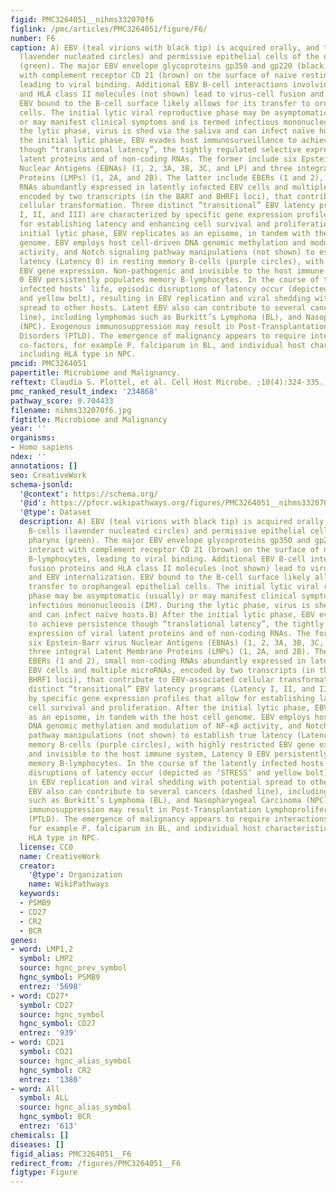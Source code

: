 ```yaml
---
figid: PMC3264051__nihms332070f6
figlink: /pmc/articles/PMC3264051/figure/F6/
number: F6
caption: A) EBV (teal virions with black tip) is acquired orally, and targets B-cells
  (lavender nucleated circles) and permissive epithelial cells of the oral pharynx
  (green). The major EBV envelope glycoproteins gp350 and gp220 (black tip) interact
  with complement receptor CD 21 (brown) on the surface of naïve resting B-lymphocytes,
  leading to viral binding. Additional EBV B-cell interactions involving fusion proteins
  and HLA class II molecules (not shown) lead to virus-cell fusion and EBV internalization.
  EBV bound to the B-cell surface likely allows for its transfer to orophangeal epithelial
  cells. The initial lytic viral reproductive phase may be asymptomatic (usually)
  or may manifest clinical symptoms and is termed infectious mononucleosis (IM). During
  the lytic phase, virus is shed via the saliva and can infect naïve hosts.B) After
  the initial lytic phase, EBV evades host immunosurveillance to achieve persistence
  though “translational latency”, the tightly regulated selective expression of viral
  latent proteins and of non-coding RNAs. The former include six Epstein-Barr virus
  Nuclear Antigens (EBNAs) (1, 2, 3A, 3B, 3C, and LP) and three integral Latent Membrane
  Proteins (LMPs) (1, 2A, and 2B). The latter include EBERs (1 and 2), small non-coding
  RNAs abundantly expressed in latently infected EBV cells and multiple microRNAs,
  encoded by two transcripts (in the BART and BHRF1 loci), that contribute to EBV-associated
  cellular transformation. Three distinct “transitional” EBV latency programs (Latency
  I, II, and III) are characterized by specific gene expression profiles that allow
  for establishing latency and enhancing cell survival and proliferation. After the
  initial lytic phase, EBV replicates as an episome, in tandem with the host cell
  genome. EBV employs host cell-driven DNA genomic methylation and modulation of NF-κβ
  activity, and Notch signaling pathway manipulations (not shown) to establish true
  latency (Latency 0) in resting memory B-cells (purple circles), with highly restricted
  EBV gene expression. Non-pathogenic and invisible to the host immune system, Latency
  0 EBV persistently populates memory B-lymphocytes. In the course of the latently
  infected hosts’ life, episodic disruptions of latency occur (depicted as ‘STRESS’
  and yellow bolt), resulting in EBV replication and viral shedding with potential
  spread to other hosts. Latent EBV also can contribute to several cancers (dashed
  line), including lymphomas such as Burkitt’s Lymphoma (BL), and Nasopharyngeal Carcinoma
  (NPC). Exogenous immunosuppression may result in Post-Transplantation Lymphoproliferative
  Disorders (PTLD). The emergence of malignancy appears to require interactions of
  co-factors, for example P. falciparum in BL, and individual host characteristics,
  including HLA type in NPC.
pmcid: PMC3264051
papertitle: Microbiome and Malignancy.
reftext: Claudia S. Plottel, et al. Cell Host Microbe. ;10(4):324-335.
pmc_ranked_result_index: '234868'
pathway_score: 0.704433
filename: nihms332070f6.jpg
figtitle: Microbiome and Malignancy
year: ''
organisms:
- Homo sapiens
ndex: ''
annotations: []
seo: CreativeWork
schema-jsonld:
  '@context': https://schema.org/
  '@id': https://pfocr.wikipathways.org/figures/PMC3264051__nihms332070f6.html
  '@type': Dataset
  description: A) EBV (teal virions with black tip) is acquired orally, and targets
    B-cells (lavender nucleated circles) and permissive epithelial cells of the oral
    pharynx (green). The major EBV envelope glycoproteins gp350 and gp220 (black tip)
    interact with complement receptor CD 21 (brown) on the surface of naïve resting
    B-lymphocytes, leading to viral binding. Additional EBV B-cell interactions involving
    fusion proteins and HLA class II molecules (not shown) lead to virus-cell fusion
    and EBV internalization. EBV bound to the B-cell surface likely allows for its
    transfer to orophangeal epithelial cells. The initial lytic viral reproductive
    phase may be asymptomatic (usually) or may manifest clinical symptoms and is termed
    infectious mononucleosis (IM). During the lytic phase, virus is shed via the saliva
    and can infect naïve hosts.B) After the initial lytic phase, EBV evades host immunosurveillance
    to achieve persistence though “translational latency”, the tightly regulated selective
    expression of viral latent proteins and of non-coding RNAs. The former include
    six Epstein-Barr virus Nuclear Antigens (EBNAs) (1, 2, 3A, 3B, 3C, and LP) and
    three integral Latent Membrane Proteins (LMPs) (1, 2A, and 2B). The latter include
    EBERs (1 and 2), small non-coding RNAs abundantly expressed in latently infected
    EBV cells and multiple microRNAs, encoded by two transcripts (in the BART and
    BHRF1 loci), that contribute to EBV-associated cellular transformation. Three
    distinct “transitional” EBV latency programs (Latency I, II, and III) are characterized
    by specific gene expression profiles that allow for establishing latency and enhancing
    cell survival and proliferation. After the initial lytic phase, EBV replicates
    as an episome, in tandem with the host cell genome. EBV employs host cell-driven
    DNA genomic methylation and modulation of NF-κβ activity, and Notch signaling
    pathway manipulations (not shown) to establish true latency (Latency 0) in resting
    memory B-cells (purple circles), with highly restricted EBV gene expression. Non-pathogenic
    and invisible to the host immune system, Latency 0 EBV persistently populates
    memory B-lymphocytes. In the course of the latently infected hosts’ life, episodic
    disruptions of latency occur (depicted as ‘STRESS’ and yellow bolt), resulting
    in EBV replication and viral shedding with potential spread to other hosts. Latent
    EBV also can contribute to several cancers (dashed line), including lymphomas
    such as Burkitt’s Lymphoma (BL), and Nasopharyngeal Carcinoma (NPC). Exogenous
    immunosuppression may result in Post-Transplantation Lymphoproliferative Disorders
    (PTLD). The emergence of malignancy appears to require interactions of co-factors,
    for example P. falciparum in BL, and individual host characteristics, including
    HLA type in NPC.
  license: CC0
  name: CreativeWork
  creator:
    '@type': Organization
    name: WikiPathways
  keywords:
  - PSMB9
  - CD27
  - CR2
  - BCR
genes:
- word: LMP1,2
  symbol: LMP2
  source: hgnc_prev_symbol
  hgnc_symbol: PSMB9
  entrez: '5698'
- word: CD27*
  symbol: CD27
  source: hgnc_symbol
  hgnc_symbol: CD27
  entrez: '939'
- word: CD21
  symbol: CD21
  source: hgnc_alias_symbol
  hgnc_symbol: CR2
  entrez: '1380'
- word: All
  symbol: ALL
  source: hgnc_alias_symbol
  hgnc_symbol: BCR
  entrez: '613'
chemicals: []
diseases: []
figid_alias: PMC3264051__F6
redirect_from: /figures/PMC3264051__F6
figtype: Figure
---
```

